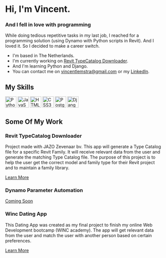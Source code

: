 # Hi, I'm Vincent.

### And I fell in love with programming

While doing tedious repetitive tasks in my last job, I reached for a programming solution (using Dynamo with Python scripts in Revit). And I loved it. So I decided to make a career switch.

* I'm based in The Netherlands.
* I'm currently working on [Revit TypeCatalog Downloader](https://github.com/vincentlemstra/revit_downloader).
* And I'm learning Python and Django.
* You can contact me on [vincentlemstra@gmail.com](mailto:vincentlemstra@gmail.com) or my [LinkedIn](https://www.linkedin.com/in/vincent-lemstra/).

## My Skills

<p align="left">
<a href="https://www.python.org/" target="_blank" rel="noreferrer"><img src="https://raw.githubusercontent.com/danielcranney/readme-generator/main/public/icons/skills/python-colored.svg" width="36" height="36" alt="Python" /></a>
<a href="https://developer.mozilla.org/en-US/docs/Web/JavaScript" target="_blank" rel="noreferrer"><img src="https://raw.githubusercontent.com/danielcranney/readme-generator/main/public/icons/skills/javascript-colored.svg" width="36" height="36" alt="JavaScript" /></a>
<a href="https://developer.mozilla.org/en-US/docs/Glossary/HTML5" target="_blank" rel="noreferrer"><img src="https://raw.githubusercontent.com/danielcranney/readme-generator/main/public/icons/skills/html5-colored.svg" width="36" height="36" alt="HTML5" /></a>
<a href="https://www.w3.org/TR/CSS/#css" target="_blank" rel="noreferrer"><img src="https://raw.githubusercontent.com/danielcranney/readme-generator/main/public/icons/skills/css3-colored.svg" width="36" height="36" alt="CSS3" /></a>
<a href="https://www.postgresql.org/" target="_blank" rel="noreferrer"><img src="https://raw.githubusercontent.com/danielcranney/readme-generator/main/public/icons/skills/postgresql-colored.svg" width="36" height="36" alt="PostgreSQL" /></a>
<a href="https://www.djangoproject.com/" target="_blank" rel="noreferrer"><img src="https://raw.githubusercontent.com/danielcranney/readme-generator/main/public/icons/skills/django-colored.svg" width="36" height="36" alt="Django" /></a>
</p>

## Some Of My Work
### Revit TypeCatalog Downloader
Project made with JAZO Zevenaar bv. This app will generate a Type Catalog file for a specific Revit Family. It will receive relevant data from the user and generate the matching Type Catalog file. The purpose of this project is to help the user get the correct model and family type for their Revit project and to maintain a family library.

[Learn More](https://github.com/vincentlemstra/revit_downloader)


### Dynamo Parameter Automation

[Coming Soon]()


### Winc Dating App
This Dating App was created as my final project to finish my online Web Development bootcamp (WINC academy). The app will get relevant data from the user and match the user with another person based on certain preferences.

[Learn More](https://github.com/vincentlemstra/winc_dating_app)


